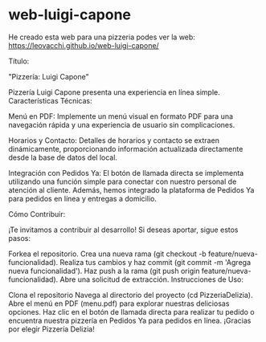 # web-luigi-capone
He creado esta web para una pizzeria
podes ver la web: https://leovacchi.github.io/web-luigi-capone/

Título:

"Pizzería: Luigi Capone"

Pizzería Luigi Capone presenta una experiencia en línea simple.
Características Técnicas:

Menú en PDF:
Implemente un menú visual en formato PDF para una navegación rápida y una experiencia de usuario sin complicaciones.

Horarios y Contacto:
Detalles de horarios y contacto se extraen dinámicamente, proporcionando información actualizada directamente desde la base de datos del local.

Integración con Pedidos Ya:
El botón de llamada directa se implementa utilizando una función simple para conectar con nuestro personal de atención al cliente. Además, hemos integrado la plataforma de Pedidos Ya para pedidos en línea y entregas a domicilio.


Cómo Contribuir:

¡Te invitamos a contribuir al desarrollo! Si deseas aportar, sigue estos pasos:

Forkea el repositorio.
Crea una nueva rama (git checkout -b feature/nueva-funcionalidad).
Realiza tus cambios y haz commit (git commit -m 'Agrega nueva funcionalidad').
Haz push a la rama (git push origin feature/nueva-funcionalidad).
Abre una solicitud de extracción.
Instrucciones de Uso:

Clona el repositorio
Navega al directorio del proyecto (cd PizzeriaDelizia).
Abre el menú en PDF (menu.pdf) para explorar nuestras deliciosas opciones.
Haz clic en el botón de llamada directa para realizar tu pedido o encuentra nuestra pizzería en Pedidos Ya para pedidos en línea.
¡Gracias por elegir Pizzería Delizia!



